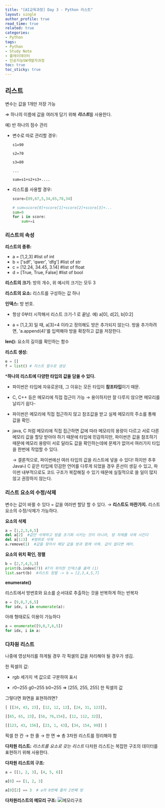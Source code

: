 ```yaml
---
title: "[AI교육과정] Day 3 - Python 리스트"
layout: single
author_profile: true
read_time: true
related: true
categories:
- Python
tags:
- Python
- Study Note
- 플레이데이터
- 인공지능SW개발자과정
toc: true
toc_sticky: true
---
```

## 리스트

변수는 값을 1개만 저장 가능

⇒ 하나의 이름에 값을 여러개 담기 위해 ***리스트***를 사용한다.

	

예) 반 하나의 점수 관리

- 변수로 따로 관리할 경우:

    ```
    s1=90

    s2=70

    s3=80

    ...

    sum=s1+s2+s3+....
    ```

- 리스트를 사용할 경우:

	```python
  score=[89,67,5,34,65,78,34]
  
  # sum=score[0]+score[1]+score[2]+score[3]+...
	sum=0
	for i in score:
		sum+=i
	```
	
	

### 리스트의 속성

**리스트의 종류:**

- a = [1,2,3]  #list of int
- b = ['sdf', 'qwer', 'dfg'] #list of str
- c = [12.24, 34.45, 3.14] #list of float
- d = [True, True, False] #list of bool

**리스트의 크기:** 방의 개수, 위 예시의 크기는 모두 3

**리스트의 요소:** 리스트를 구성하는 값 하나

**인덱스:** 방 번호. 

- 항상 0부터 시작해서 리스트 크기-1 로 끝남. 예) a[0], d[2], b[0:2]

- a = [1,2,3] 일 때, a[3]=4 이라고 정의해도 방은 추가되지 않는다. 방을 추가하려면, 'a.append(4)'를 입력해야 방을 확장하고 값을 저장한다.

**len():** 요소의 길이를 확인하는 함수

**리스트 생성:**

```python
e = []
f = list() # 리스트 함수로 생성
```



***하나의 리스트에 다양한 타입의 값을 담을 수 있다.**

- 파이썬은 타입에 자유로운데, 그 이유는 모든 타입이 **참조타입**이기 때문.

- C, C++ 등은 메모리에 직접 접근이 가능 → 용이하지만 잘 다루지 않으면 메모리를 날리기 쉽다-

- 파이썬은 메모리에 직접 접근하지 않고 참조값을 받고 실제 메모리의 주소를 통해 값을 확인.

- java, C 처럼 메모리에 직접 접근하면 값에 따라 메모리의 용량이 다르고 서로 다른 메모리 값을 할당 받아야 하기 때문에 타입에 민감하지만, 파이썬은 값을 참조하기 때문에 메모리 용량이 서로 달라도 값을 확인하는데에 문제가 없어서 여러가지 타입을 한번에 작업할 수 있다. 

  → 결론적으로, 파이썬에선 여러 타입의 값을 리스트에 넣을 수 있다! 하지만 추후 Java나 C 같은 타입에 민감한 언어를 다루게 되었을 경우 혼선이 생길 수 있고, 파이썬 내부적으로도 코드 구조가 복잡해질 수 있기 때문에 실질적으로 쓸 일이 많지 않고 권장하지 않는다.



### 리스트 요소의 수정/삭제

변수는 값이 바뀔 수 있다 = 값을 여러번 할당 할 수 있다.
	→ **리스트도 마찬가지.** 리스트 요소의 수정/삭제가 가능하다.

**요소의 삭제**

```python
a = [1,2,3,4,5]
del a[2]  #값만 삭제하고 방을 초기화 시키는 것이 아니라, 방 자체를 삭제 시킨다
del a[1:3]  #범위로 삭제
a.remove(1)  #값을 찾아서 해당 값을 방과 함께 삭제. 값이 없다면 에러.
```

**요소의 위치 확인, 정렬**

```python
b = [2,7,4,5,3]
print(b.index(7)) #7이 위치한 인덱스를 출력 (1)
list.sort(b)  #리스트 정렬 -> b = [2,3,4,5,7]
```

**enumerate()**

리스트에서 방번호와 요소를 순서대로 추출하는 것을 반복하게 하는 반복자

```python
a = [9,8,7,6,5]
for idx, i in enumerate(a):
```

아래 형태로도 이용이 가능하다

```python
a = enumerate([9,8,7,6,5])
for idx, i in a:
```



### 다차원 리스트

나중에 영상처리를 하게될 경우 각 픽셀의 값을 처리해야 될 경우가 생김.

한 픽셀의 값: 

- rgb 세가지 색 값으로 구분하여 표시

- r0~255 g0~255 b0~255 ⇒ [255, 255, 255] 한 픽셀의 값



그렇다면 화면을 표현하려면?

```python
[ [[34, 43, 23], [12, 12, 12], [24, 31, 123]],

[[65, 65, 23], [56, 76,154], [12, 112, 32]],

[[123, 43, 156], [23, 1, 43], [34, 154, 99]] ]
```

픽셀 한 칸 → 한 줄 → 한 면 ⇒ 총 3차원 리스트를 정리해야 함



**다차원 리스트:** *리스트를 요소로 갖는 리스트* 
다차원 리스트는 복잡한 구조의 데이터를 표현하기 위해 사용한다. 

**다차원 리스트의 구조:**

```python
a = [[1, 2, 3], [4, 5, 6]]

a[0] == [1, 2, 3]

a[0][2] == 3  # a의 0번째 줄의 2번째 방
```

**다차원리스트의 메모리 구조:** 
![메모리구조](https://s3.us-west-2.amazonaws.com/secure.notion-static.com/cc120cff-05eb-40c3-ab3c-485f8cda9cb9/_.png?X-Amz-Algorithm=AWS4-HMAC-SHA256&X-Amz-Credential=AKIAT73L2G45O3KS52Y5%2F20210625%2Fus-west-2%2Fs3%2Faws4_request&X-Amz-Date=20210625T144331Z&X-Amz-Expires=86400&X-Amz-Signature=302b856df92289ac793f50ae853abd9c5d3d0069dbe25ecde5527bde68733856&X-Amz-SignedHeaders=host&response-content-disposition=filename%20%3D%22_.png%22)

